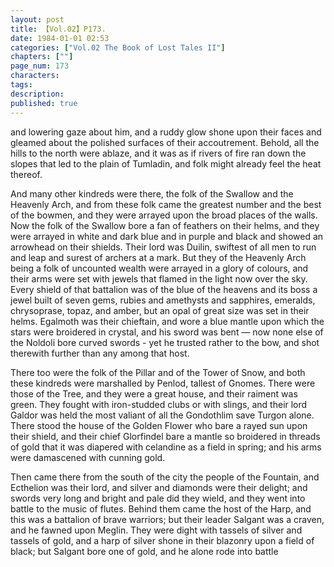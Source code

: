 ```yaml
---
layout: post
title: 【Vol.02】P173.
date: 1984-01-01 02:53
categories: ["Vol.02 The Book of Lost Tales II"]
chapters: [""]
page_num: 173
characters: 
tags: 
description: 
published: true
---
```


<p style="text-indent: 0;">
and lowering gaze about him, and a ruddy glow shone upon their faces and gleamed about the polished surfaces of their accoutrement. Behold, all the hills to the north were ablaze, and it was as if rivers of fire ran down the slopes that led to the plain of Tumladin, and folk might already feel the heat thereof.
</p>

And many other kindreds were there, the folk of the Swallow and the Heavenly Arch, and from these folk came the greatest number and the best of the bowmen, and they were arrayed upon the broad places of the walls. Now the folk of the Swallow bore a fan of feathers on their helms, and they were arrayed in white and dark blue and in purple and black and showed an arrowhead on their shields. Their lord was Duilin, swiftest of all men to run and leap and surest of archers at a mark. But they of the Heavenly Arch being a folk of uncounted wealth were arrayed in a glory of colours, and their arms were set with jewels that flamed in the light now over the sky. Every shield of that battalion was of the blue of the heavens and its boss a jewel built of seven gems, rubies and amethysts and sapphires, emeralds, chrysoprase, topaz, and amber, but an opal of great size was set in their helms. Egalmoth was their chieftain, and wore a blue mantle upon which the stars were broidered in crystal, and his sword was bent — now none else of the Noldoli bore curved swords - yet he trusted rather to the bow, and shot therewith further than any among that host.

There too were the folk of the Pillar and of the Tower of Snow, and both these kindreds were marshalled by Penlod, tallest of Gnomes. There were those of the Tree, and they were a great house, and their raiment was green. They fought with iron-studded clubs or with slings, and their lord Galdor was held the most valiant of all the Gondothlim save Turgon alone. There stood the house of the Golden Flower who bare a rayed sun upon their shield, and their chief Glorfindel bare a mantle so broidered in threads of gold that it was diapered with celandine as a field in spring; and his arms were damascened with cunning gold.

Then came there from the south of the city the people of the Fountain, and Ecthelion was their lord, and silver and diamonds were their delight; and swords very long and bright and pale did they wield, and they went into battle to the music of flutes. Behind them came the host of the Harp, and this was a battalion of brave warriors; but their leader Salgant was a craven, and he fawned upon Meglin. They were dight with tassels of silver and tassels of gold, and a harp of silver shone in their blazonry upon a field of black; but Salgant bore one of gold, and he alone rode into battle


